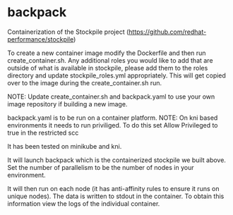 # backpack
Containerization of the Stockpile project (https://github.com/redhat-performance/stockpile)

To create a new container image modify the Dockerfile and then run create_container.sh.
Any additional roles you would like to add that are outside of what is available in stockpile,
please add them to the roles directory and update stockpile_roles.yml appropriately.
This will get copied over to the image during the create_container.sh run.

NOTE: Update create_container.sh and backpack.yaml to use your own image repository if building a new image.

backpack.yaml is to be run on a container platform.
NOTE: On kni based environments it needs to run priviliged. To do this set Allow Privileged to true in the restricted scc

It has been tested on minikube and kni.

It will launch backpack which is the containerized stockpile we built above. 
Set the number of parallelism to be the number of nodes in your environment.

It will then run on each node (it has anti-affinity rules to ensure it runs on unique nodes).
The data is written to stdout in the container. To obtain this information view the logs of the individual container.
